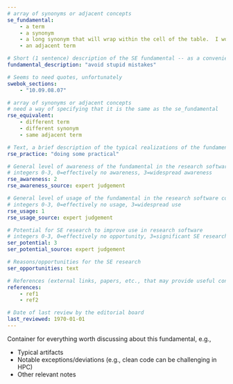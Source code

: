 ```yaml
---
# array of synonyms or adjacent concepts
se_fundamental:
    - a term
    - a synonym
    - a long synonym that will wrap within the cell of the table.  I wonder how long it will have to be to do that?
    - an adjacent term

# Short (1 sentence) description of the SE fundamental -- as a convenience
fundamental_description: "avoid stupid mistakes"

# Seems to need quotes, unfortunately
swebok_sections: 
    - "10.09.08.07"

# array of synonyms or adjacent concepts
# need a way of specifying that it is the same as the se_fundamental
rse_equivalent:
    - different term
    - different synonym
    - same adjacent term

# Text, a brief description of the typical realizations of the fundamental, in RSE practice
rse_practice: "doing some practical"

# General level of awareness of the fundamental in the research software community
# integers 0-3, 0=effectively no awareness, 3=widespread awareness
rse_awareness: 2
rse_awareness_source: expert judgement

# General level of usage of the fundamental in the research software community
# integers 0-3, 0=effectively no usage, 3=widespread use
rse_usage: 1
rse_usage_source: expert judgement

# Potential for SE research to improve use in research software
# integers 0-3, 0=effectively no opportunity, 3=significant SE research beneficial
ser_potential: 3
ser_potential_source: expert judgement

# Reasons/opportunities for the SE research
ser_opportunities: text

# References (external links, papers, etc., that may provide useful connections)
references:
    - ref1
    - ref2

# Date of last review by the editorial board
last_reviewed: 1970-01-01
---
```

Container for everything worth discussing about this fundamental, e.g., 

* Typical artifacts
* Notable exceptions/deviations (e.g., clean code can be challenging in HPC)
* Other relevant notes
